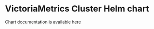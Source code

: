 # VictoriaMetrics Cluster Helm chart

Chart documentation is available [here](https://docs.victoriametrics.com/helm/victoriametrics-cluster/)
